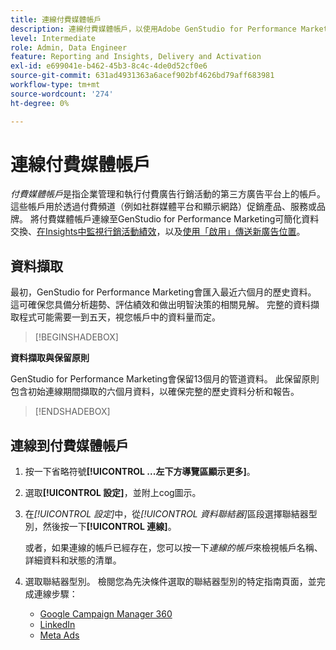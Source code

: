 ```yaml
---
title: 連線付費媒體帳戶
description: 連線付費媒體帳戶，以使用Adobe GenStudio for Performance Marketing啟用及監控您的廣告和媒體。
level: Intermediate
role: Admin, Data Engineer
feature: Reporting and Insights, Delivery and Activation
exl-id: e699041e-b462-45b3-8c4c-4de0d52cf0e6
source-git-commit: 631ad4931363a6acef902bf4626bd79aff683981
workflow-type: tm+mt
source-wordcount: '274'
ht-degree: 0%

---
```


# 連線付費媒體帳戶

_付費媒體帳戶_&#x200B;是指企業管理和執行付費廣告行銷活動的第三方廣告平台上的帳戶。 這些帳戶用於透過付費頻道（例如社群媒體平台和顯示網路）促銷產品、服務或品牌。 將付費媒體帳戶連線至GenStudio for Performance Marketing可簡化資料交換、[在Insights中監視行銷活動績效](/help/user-guide/insights/overview.md)，以及[使用「啟用」傳送新廣告位置](/help/user-guide/activation/overview.md)。

## 資料擷取

最初，GenStudio for Performance Marketing會匯入最近六個月的歷史資料。 這可確保您具備分析趨勢、評估績效和做出明智決策的相關見解。 完整的資料擷取程式可能需要一到五天，視您帳戶中的資料量而定。

>[!BEGINSHADEBOX]

**資料擷取與保留原則**

GenStudio for Performance Marketing會保留13個月的管道資料。 此保留原則包含初始連線期間擷取的六個月資料，以確保完整的歷史資料分析和報告。

>[!ENDSHADEBOX]


## 連線到付費媒體帳戶

1. 按一下省略符號&#x200B;**[!UICONTROL ...左下方導覽區顯示更多]**。

1. 選取&#x200B;**[!UICONTROL 設定]**，並附上cog圖示。

1. 在&#x200B;_[!UICONTROL 設定]_&#x200B;中，從&#x200B;_[!UICONTROL 資料聯結器]_&#x200B;區段選擇聯結器型別，然後按一下&#x200B;**[!UICONTROL 連線]**。

   或者，如果連線的帳戶已經存在，您可以按一下&#x200B;_連線的帳戶_&#x200B;來檢視帳戶名稱、詳細資料和狀態的清單。

1. 選取聯結器型別。 檢閱您為先決條件選取的聯結器型別的特定指南頁面，並完成連線步驟：

   - [Google Campaign Manager 360](google-cm360.md)
   - [LinkedIn](linkedin-ads.md)
   - [Meta Ads](meta-ads.md)

